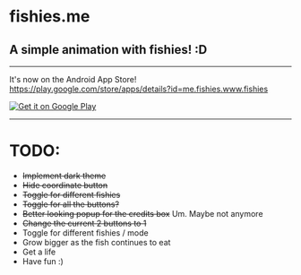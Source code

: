 # fishies.me
A simple animation with fishies! :D
---

---

It's now on the Android App Store!  
https://play.google.com/store/apps/details?id=me.fishies.www.fishies

<a href='https://play.google.com/store/apps/details?id=me.fishies.www.fishies&pcampaignid=MKT-Other-global-all-co-prtnr-py-PartBadge-Mar2515-1'><img alt='Get it on Google Play' src='https://play.google.com/intl/en_us/badges/images/generic/en_badge_web_generic.png'/></a>

---

# TODO:

* ~~Implement dark theme~~
* ~~Hide coordinate button~~
* ~~Toggle for different fishies~~
* ~~Toggle for all the buttons?~~
* ~~Better looking popup for the credits box~~ Um. Maybe not anymore
* ~~Change the current 2 buttons to 1~~
* Toggle for different fishies / mode
* Grow bigger as the fish continues to eat
* Get a life
* Have fun :)
